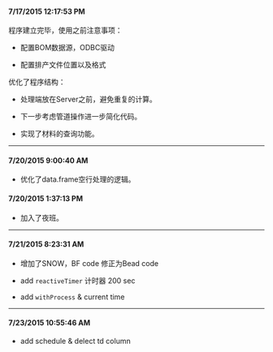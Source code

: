 #### 7/17/2015 12:17:53 PM 

程序建立完毕，使用之前注意事项：

- 配置BOM数据源，ODBC驱动

- 配置排产文件位置以及格式

优化了程序结构：

- 处理端放在Server之前，避免重复的计算。

- 下一步考虑管道操作进一步简化代码。

- 实现了材料的查询功能。

---

#### 7/20/2015 9:00:40 AM 
 
- 优化了data.frame空行处理的逻辑。

#### 7/20/2015 1:37:13 PM

- 加入了夜班。

---

#### 7/21/2015 8:23:31 AM 

- 增加了SNOW，BF code 修正为Bead code

- add `reactiveTimer` 计时器 200 sec

- add `withProcess` & current time

---

#### 7/23/2015 10:55:46 AM 

- add schedule & delect td column